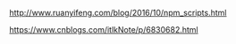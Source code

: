 http://www.ruanyifeng.com/blog/2016/10/npm_scripts.html

https://www.cnblogs.com/itlkNote/p/6830682.html
